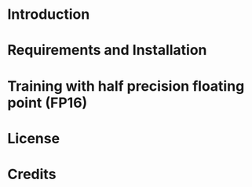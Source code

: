 # Introduction


# Requirements and Installation



# Training with half precision floating point (FP16)


# License


# Credits

